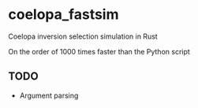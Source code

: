 # coelopa_fastsim

Coelopa inversion selection simulation in Rust

On the order of 1000 times faster than the Python script

## TODO

- Argument parsing

